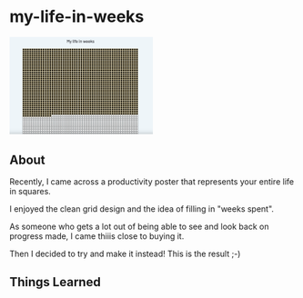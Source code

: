 # my-life-in-weeks

<img src="img/my-life-in-weeks-thumbnail.png" alt="my-life-in-weeks-thumbnail" width="50%" />

## About

Recently, I came across a productivity poster that represents your entire life in squares. 

I enjoyed the clean grid design and the idea of filling in "weeks spent". 

As someone who gets a lot out of being able to see and look back on progress made, I came thiiis close to buying it. 

Then I decided to try and make it instead! This is the result ;-)

## Things Learned
